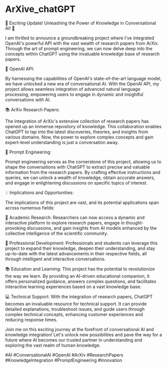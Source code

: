 # ArXive_chatGPT

🔗 Exciting Update! Unleashing the Power of Knowledge in Conversational AI! 🔗

I am thrilled to announce a groundbreaking project where I've integrated OpenAI's powerful API with the vast wealth of research papers from ArXiv. Through the art of prompt engineering, we can now delve deep into the concepts within ChatGPT using the invaluable knowledge base of research papers.

🧠 OpenAI API: 

By harnessing the capabilities of OpenAI's state-of-the-art language model, we have unlocked a new era of conversational AI. With the OpenAI API, my project allows seamless integration of advanced natural language processing, empowering users to engage in dynamic and insightful conversations with AI.

📚 ArXiv Research Papers:

The integration of ArXiv's extensive collection of research papers has opened up an immense repository of knowledge. This collaboration enables ChatGPT to tap into the latest discoveries, theories, and insights from various domains. Now, the power to explore complex concepts and gain expert-level understanding is just a conversation away.

🔑 Prompt Engineering:

Prompt engineering serves as the cornerstone of this project, allowing us to shape the conversations with ChatGPT to extract precise and valuable information from the research papers. By crafting effective instructions and queries, we can unlock a wealth of knowledge, obtain accurate answers, and engage in enlightening discussions on specific topics of interest.

💡 Implications and Opportunities:

The implications of this project are vast, and its potential applications span across numerous fields:

🔬 Academic Research: Researchers can now access a dynamic and interactive platform to explore research papers, engage in thought-provoking discussions, and gain insights from AI models enhanced by the collective intelligence of the scientific community.

💼 Professional Development: Professionals and students can leverage this project to expand their knowledge, deepen their understanding, and stay up-to-date with the latest advancements in their respective fields, all through intelligent and interactive conversations.

📚 Education and Learning: This project has the potential to revolutionize the way we learn. By providing an AI-driven educational companion, it offers personalized guidance, answers complex questions, and facilitates interactive learning experiences based on a vast knowledge base.

💻 Technical Support: With the integration of research papers, ChatGPT becomes an invaluable resource for technical support. It can provide detailed explanations, troubleshoot issues, and guide users through complex technical concepts, enhancing customer experiences and reducing response times.

Join me on this exciting journey at the forefront of conversational AI and knowledge integration! Let's unlock new possibilities and pave the way for a future where AI becomes our trusted partner in understanding and exploring the vast realm of human knowledge.

#AI #ConversationalAI #OpenAI #ArXiv #ResearchPapers #KnowledgeIntegration #PromptEngineering #Innovation

